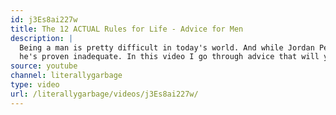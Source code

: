 ```yaml
---
id: j3Es8ai227w
title: The 12 ACTUAL Rules for Life - Advice for Men
description: |
  Being a man is pretty difficult in today's world. And while Jordan Peterson promised us answers,
  he's proven inadequate. In this video I go through advice that will you become the best man you can be!
source: youtube
channel: literallygarbage
type: video
url: /literallygarbage/videos/j3Es8ai227w/
---
```

